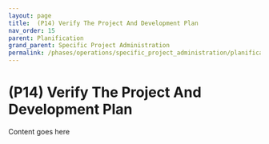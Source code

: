 ```yaml
---
layout: page
title:  (P14) Verify The Project And Development Plan
nav_order: 15
parent: Planification
grand_parent: Specific Project Administration
permalink: /phases/operations/specific_project_administration/planification/p14/
---
```


# (P14) Verify The Project And Development Plan
Content goes here